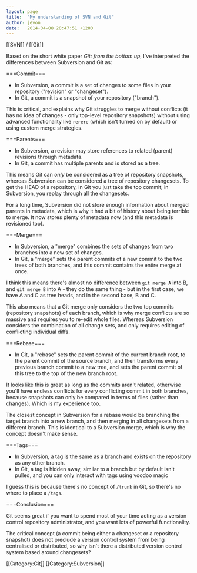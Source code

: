 ```yaml
---
layout: page
title:  "My understanding of SVN and Git"
author: jevon
date:   2014-04-08 20:47:51 +1200
---
```


[[SVN]] / [[Git]]

Based on the short white paper _Git: from the bottom up_, I've interpreted the differences between Subversion and Git as:

===Commit===
* In Subversion, a commit is a set of changes to some files in your repository ("revision" or "changeset").
* In Git, a commit is a snapshot of your repository ("branch").

This is critical, and explains why Git struggles to merge without conflicts (it has no idea of changes - only top-level repository snapshots) without using advanced functionality like `rerere` (which isn't turned on by default) or using custom merge strategies.

===Parents===
* In Subversion, a revision may store references to related (parent) revisions through metadata.
* In Git, a commit has multiple parents and is stored as a tree.

This means Git can _only_ be considered as a tree of repository snapshots, whereas Subversion can be considered a tree of repository changesets. To get the HEAD of a repository, in Git you just take the top commit; in Subversion, you replay through all the changesets.

For a long time, Subversion did not store enough information about merged parents in metadata, which is why it had a bit of history about being terrible to merge. It now stores plenty of metadata now (and this metadata is revisioned too).

===Merge===
* In Subversion, a "merge" combines the sets of changes from two branches into a new set of changes.
* In Git, a "merge" sets the parent commits of a new commit to the two trees of both branches, and this commit contains the entire merge at once.

I think this means there's almost no difference between `git merge A` into B, and `git merge B` into A - they do the same thing - but in the first case, we have A and C as tree heads, and in the second base, B and C.

This also means that a Git merge only considers the two top commits (repository snapshots) of each branch, which is why merge conflicts are so massive and requires you to re-edit whole files. Whereas Subversion considers the combination of all change sets, and only requires editing of conflicting individual diffs.

===Rebase===
* In Git, a "rebase" sets the parent commit of the current branch root, to the parent commit of the source branch, and then transforms every previous branch commit to a new tree, and sets the parent commit of this tree to the top of the new branch root.

It looks like this is great as long as the commits aren't related, otherwise you'll have endless conflicts for every conflicting commit in both branches, because snapshots can only be compared in terms of files (rather than changes). Which is my experience too.

The closest concept in Subversion for a rebase would be branching the target branch into a new branch, and then merging in all changesets from a different branch. This is identical to a Subversion merge, which is why the concept doesn't make sense.

===Tags===
* In Subversion, a tag is the same as a branch and exists on the repository as any other branch.
* In Git, a tag is hidden away, similar to a branch but by default isn't pulled, and you can only interact with tags using voodoo magic

I guess this is because there's no concept of `/trunk` in Git, so there's no where to place a `/tags`.

===Conclusion===

Git seems great if you want to spend most of your time acting as a version control repository administrator, and you want lots of powerful functionality.

The critical concept (a commit being either a changeset or a repository snapshot) does not preclude a version control system from being centralised or distributed, so why isn't there a distributed version control system based around changesets?

[[Category:Git]]
[[Category:Subversion]]